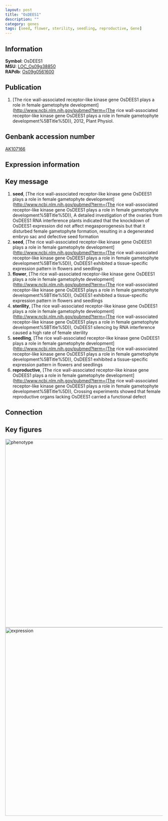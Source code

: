 ```yaml
---
layout: post
title: "OsDEES1"
description: ""
category: genes
tags: [seed, flower, sterility, seedling, reproductive, Gene]
---
```


## Information
__Symbol__: OsDEES1  
__MSU__: [LOC_Os09g38850](http://rice.plantbiology.msu.edu/cgi-bin/ORF_infopage.cgi?orf=LOC_Os09g38850)  
__RAPdb__: [Os09g0561600](http://rapdb.dna.affrc.go.jp/viewer/gbrowse_details/irgsp1?name=Os09g0561600)  

## Publication
1. [The rice wall-associated receptor-like kinase gene OsDEES1 plays a role in female gametophyte development](http://www.ncbi.nlm.nih.gov/pubmed?term=(The rice wall-associated receptor-like kinase gene OsDEES1 plays a role in female gametophyte development%5BTitle%5D)), 2012, Plant Physiol.

## Genbank accession number
[AK107166](http://www.ncbi.nlm.nih.gov/nuccore/AK107166)

## Expression information

## Key message
1. __seed__, [The rice wall-associated receptor-like kinase gene OsDEES1 plays a role in female gametophyte development](http://www.ncbi.nlm.nih.gov/pubmed?term=(The rice wall-associated receptor-like kinase gene OsDEES1 plays a role in female gametophyte development%5BTitle%5D)),  A detailed investigation of the ovaries from OsDEES1 RNA interference plants indicated that the knockdown of OsDEES1 expression did not affect megasporogenesis but that it disturbed female gametophyte formation, resulting in a degenerated embryo sac and defective seed formation
2. __seed__, [The rice wall-associated receptor-like kinase gene OsDEES1 plays a role in female gametophyte development](http://www.ncbi.nlm.nih.gov/pubmed?term=(The rice wall-associated receptor-like kinase gene OsDEES1 plays a role in female gametophyte development%5BTitle%5D)),  OsDEES1 exhibited a tissue-specific expression pattern in flowers and seedlings
3. __flower__, [The rice wall-associated receptor-like kinase gene OsDEES1 plays a role in female gametophyte development](http://www.ncbi.nlm.nih.gov/pubmed?term=(The rice wall-associated receptor-like kinase gene OsDEES1 plays a role in female gametophyte development%5BTitle%5D)),  OsDEES1 exhibited a tissue-specific expression pattern in flowers and seedlings
4. __sterility__, [The rice wall-associated receptor-like kinase gene OsDEES1 plays a role in female gametophyte development](http://www.ncbi.nlm.nih.gov/pubmed?term=(The rice wall-associated receptor-like kinase gene OsDEES1 plays a role in female gametophyte development%5BTitle%5D)),  OsDEES1 silencing by RNA interference caused a high rate of female sterility
5. __seedling__, [The rice wall-associated receptor-like kinase gene OsDEES1 plays a role in female gametophyte development](http://www.ncbi.nlm.nih.gov/pubmed?term=(The rice wall-associated receptor-like kinase gene OsDEES1 plays a role in female gametophyte development%5BTitle%5D)),  OsDEES1 exhibited a tissue-specific expression pattern in flowers and seedlings
6. __reproductive__, [The rice wall-associated receptor-like kinase gene OsDEES1 plays a role in female gametophyte development](http://www.ncbi.nlm.nih.gov/pubmed?term=(The rice wall-associated receptor-like kinase gene OsDEES1 plays a role in female gametophyte development%5BTitle%5D)),  Crossing experiments showed that female reproductive organs lacking OsDEES1 carried a functional defect

## Connection

## Key figures
<img src="http://ricencode.github.io/images/OsDEES1.pheno.png" alt="phenotype"  style="width: 600px;"/>

<img src="http://ricencode.github.io/images/OsDEES1.exp.png" alt="expression"  style="width: 600px;"/>


